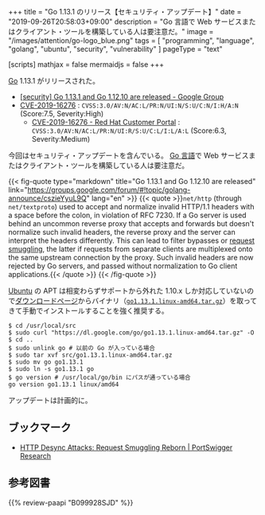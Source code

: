 +++
title = "Go 1.13.1 のリリース【セキュリティ・アップデート】"
date =  "2019-09-26T20:58:03+09:00"
description = "Go 言語で Web サービスまたはクライアント・ツールを構築している人は要注意だ。"
image = "/images/attention/go-logo_blue.png"
tags  = [ "programming", "language", "golang", "ubuntu", "security", "vulnerability" ]
pageType = "text"

[scripts]
  mathjax = false
  mermaidjs = false
+++

[Go] 1.13.1 がリリースされた。

- [[security] Go 1.13.1 and Go 1.12.10 are released - Google Group](https://groups.google.com/forum/#!topic/golang-announce/cszieYyuL9Q)
- [CVE-2019-16276](https://nvd.nist.gov/vuln/detail/CVE-2019-16276) : `CVSS:3.0/AV:N/AC:L/PR:N/UI:N/S:U/C:N/I:H/A:N` (Score:7.5, Severity:High)
    - [CVE-2019-16276 - Red Hat Customer Portal](https://access.redhat.com/security/cve/cve-2019-16276) : `CVSS:3.0/AV:N/AC:L/PR:N/UI:R/S:U/C:L/I:L/A:L` (Score:6.3, Severity:Medium)

今回はセキュリティ・アップデートを含んでいる。
[Go 言語]で Web サービスまたはクライアント・ツールを構築している人は要注意だ。

{{< fig-quote type="markdown" title="Go 1.13.1 and Go 1.12.10 are released" link="https://groups.google.com/forum/#!topic/golang-announce/cszieYyuL9Q" lang="en" >}}
{{< quote >}}`net/http` (through `net/textproto`) used to accept and normalize invalid HTTP/1.1 headers with a space before the colon, in violation of RFC 7230. If a Go server is used behind an uncommon reverse proxy that accepts and forwards but doesn't normalize such invalid headers, the reverse proxy and the server can interpret the headers differently. This can lead to filter bypasses or [request smuggling](https://portswigger.net/research/http-desync-attacks-request-smuggling-reborn), the latter if requests from separate clients are multiplexed onto the same upstream connection by the proxy. Such invalid headers are now rejected by Go servers, and passed without normalization to Go client applications.{{< /quote >}}
{{< /fig-quote >}}

[Ubuntu] の APT は相変わらずサポートから外れた 1.10.x しか対応していないので[ダウンロードページ](https://golang.org/dl/ "Downloads - The Go Programming Language")からバイナリ（[`go1.13.1.linux-amd64.tar.gz`](https://dl.google.com/go/go1.13.1.linux-amd64.tar.gz)）を取ってきて手動でインストールすることを強く推奨する。

```text
$ cd /usr/local/src
$ sudo curl "https://dl.google.com/go/go1.13.1.linux-amd64.tar.gz" -O
$ cd ..
$ sudo unlink go # 以前の Go が入っている場合
$ sudo tar xvf src/go1.13.1.linux-amd64.tar.gz
$ sudo mv go go1.13.1
$ sudo ln -s go1.13.1 go
$ go version # /usr/local/go/bin にパスが通っている場合
go version go1.13.1 linux/amd64
```

アップデートは計画的に。

## ブックマーク

- [HTTP Desync Attacks: Request Smuggling Reborn | PortSwigger Research](https://portswigger.net/research/http-desync-attacks-request-smuggling-reborn)

[Go]: https://golang.org/ "The Go Programming Language"
[Go 言語]: https://golang.org/ "The Go Programming Language"
[Ubuntu]: https://www.ubuntu.com/ "The leading operating system for PCs, IoT devices, servers and the cloud | Ubuntu"

## 参考図書

{{% review-paapi "B099928SJD" %}} <!-- プログラミング言語Go -->
